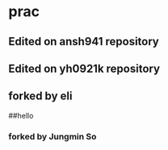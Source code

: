 # prac


## Edited on ansh941 repository

## Edited on yh0921k repository


## forked by eli



##hello

### forked by Jungmin So

